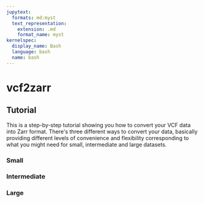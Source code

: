 ```yaml
---
jupytext:
  formats: md:myst
  text_representation:
    extension: .md
    format_name: myst
kernelspec:
  display_name: Bash
  language: bash
  name: bash
---
```

# vcf2zarr



## Tutorial

This is a step-by-step tutorial showing you how to convert your
VCF data into Zarr format. There's three different ways to
convert your data, basically providing different levels of
convenience and flexibility corresponding to what you might
need for small, intermediate and large datasets.

### Small

<!-- ```{code-cell} bash -->
<!-- vcf2zarr convert ../tests/data/vcf/sample.vcf.gz sample.zarr -vf -->
<!-- ``` -->

 <div id="vcf2zarr_convert"></div>
 <script>
 AsciinemaPlayer.create('_static/vcf2zarr_convert.cast',
    document.getElementById('vcf2zarr_convert'), {
    cols:80,
    rows:12
 });
 </script>

### Intermediate

### Large
